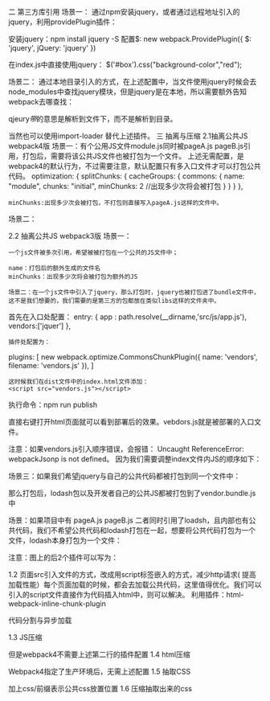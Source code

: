 
二 第三方库引用
场景一：
通过npm安装jquery，或者通过远程地址引入的jquery，利用providePlugin插件：

安装jquery：npm install jquery -S
配置$:
new webpack.ProvidePlugin({
	$: 'jquery',
	jQuery: 'jquery'
})

在index.js中直接使用jquery：
$('#box').css("background-color","red");


场景二：
通过本地目录引入的方式，在上述配置中，当文件使用jquery时候会去node_modules中查找jquery模块，但是jquery是在本地，所以需要额外告知webpack去哪查找：
 
qjeury$带$的意思是解析到文件下，而不是解析到目录。

当然也可以使用import-loader 替代上述插件。
三 抽离与压缩
2.1抽离公共JS webpack4版
场景一：有个公用JS文件module.js同时被pageA.js  pageB.js引用，打包后，需要将该公共JS文件也被打包为一个文件。
	上述无需配置，是webpack4的默认行为，不过需要注意，默认配置只有多入口文件才可以打包公共代码。
    optimization: {
        splitChunks: {
            cacheGroups: {
                commons: {
                    name: "module",
                    chunks: "initial",
                    minChunks: 2        //出现多少次将会被打包
                }
            }
        }
    },

	minChunks:出现多少次会被打包，不打包则直接写入pageA.js这样的文件中。

场景二：

2.2 抽离公共JS webpack3版
场景一：
	
	一个js文件被多次引用，希望被被打包在一个公共的JS文件中；
	 
	name：打包后的额外生成的文件名
	minChunks：出现多少次将会被打包为额外的JS

	场景二：在一个js文件中引入了jquery，那么打包时，jquery也被打包进了bundle文件中，这不是我们想要的，我们需要的是第三方的包都放在类似libs这样的文件夹中。
首先在入口处配置：
entry: {
    	app :   path.resolve(__dirname,'src/js/app.js'),
    	vendors:['jquer']
},

	插件处配置为：
plugins: [
    		new webpack.optimize.CommonsChunkPlugin({
			name: 'vendors', 
			filename: 'vendors.js'
		}),
]

	这时候我们在dist文件中的index.html文件添加：
	<script src="vendors.js"></script>
执行命令：npm  run  publish

直接右键打开html页面就可以看到部署后的效果。vebdors.js就是被部署的入口文件。

注意：如果vendors.js引入顺序错误，会报错：
Uncaught ReferenceError: webpackJsonp is not defined。
因为我们需要调整index文件内JS的顺序如下：
<script src=”vendors.js”></script>
<script src=”bundle.js”></script>

场景三：如果我们希望jquery与自己的公共代码都被打包到同一个文件中：
 
那么打包后，lodash包以及开发者自己的公共JS都被打包到了vendor.bundle.js中



场景：如果项目中有 pageA.js pageB.js 二者同时引用了loadsh，且内部也有公共代码，我们不希望公共代码和lodash打包在一起，想要将公共代码打包为一个文件，lodash本身打包为一个文件：
 
 
注意：图上的后2个插件可以写为：
 
1.2 页面src引入文件的方式，改成用script标签嵌入的方式，减少http请求( 提高加载性能）每个页面加载的时候，都会去加载公共代码，这里值得优化。我们可以引入的script文件直接作为代码插入html中，则可以解决。
利用插件：html-webpack-inline-chunk-plugin
 
代码分割与异步加载

1.3 JS压缩
 
但是webpack4不需要上述第二行的插件配置
1.4 html压缩
 
Webpack4指定了生产环境后，无需上述配置
1.5 抽取CSS
 
加上css/前缀表示公共css放置位置
1.6 压缩抽取出来的css
 

